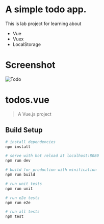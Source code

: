 # A simple todo app.

This is lab project for learning about
- Vue
- Vuex
- LocalStorage

# Screenshot
![Todo](http://imgur.com/TvWMZzi.png)

# todos.vue

> A Vue.js project

## Build Setup

``` bash
# install dependencies
npm install

# serve with hot reload at localhost:8080
npm run dev

# build for production with minification
npm run build

# run unit tests
npm run unit

# run e2e tests
npm run e2e

# run all tests
npm test
```
